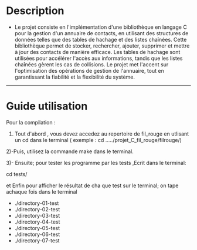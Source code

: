 # Description
+ Le projet consiste en l'implémentation d'une bibliothèque en langage C pour la gestion d'un annuaire de contacts, en utilisant des structures de données telles que des tables de hachage et des listes chaînées. Cette bibliothèque permet de stocker, rechercher, ajouter, supprimer et mettre à jour des contacts de manière efficace. Les tables de hachage sont utilisées pour accélérer l'accès aux informations, tandis que les listes chaînées gèrent les cas de collisions. Le projet met l'accent sur l'optimisation des opérations de gestion de l'annuaire, tout en garantissant la fiabilité et la flexibilité du système.



--------------

# Guide utilisation

Pour la compilation :

1) Tout d'abord , vous devez accedez au repertoire de fil_rouge en utlisant un cd dans le terminal
    ( exemple : cd ...../projet_C_fil_rouge/filrouge/)
   
2)-Puis, utilisez la commande make dans le terminal.

3)- Ensuite; pour tester les programme par les tests ,Ecrit dans le terminal:

cd tests/

  et Enfin pour afficher le résultat de cha que test sur le terminal; on tape
   achaque fois  dans le terminal
   + ./directory-01-test
   + ./directory-02-test
   + ./directory-03-test
   + ./directory-04-test
   + ./directory-05-test
   + ./directory-06-test
   + ./directory-07-test           
#


